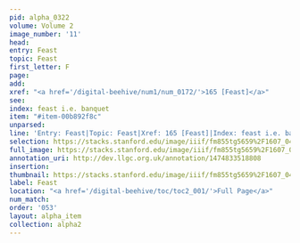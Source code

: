 ```yaml
---
pid: alpha_0322
volume: Volume 2
image_number: '11'
head: 
entry: Feast
topic: Feast
first_letter: F
page: 
add: 
xref: "<a href='/digital-beehive/num1/num_0172/'>165 [Feast]</a>"
see: 
index: feast i.e. banquet
item: "#item-00b892f8c"
unparsed: 
line: 'Entry: Feast|Topic: Feast|Xref: 165 [Feast]|Index: feast i.e. banquet|#item-00b892f8c'
selection: https://stacks.stanford.edu/image/iiif/fm855tg5659%2F1607_0478/427,1543,3035,453/full/0/default.jpg
full_image: https://stacks.stanford.edu/image/iiif/fm855tg5659%2F1607_0478/full/full/0/default.jpg
annotation_uri: http://dev.llgc.org.uk/annotation/1474833518808
insertion: 
thumbnail: https://stacks.stanford.edu/image/iiif/fm855tg5659%2F1607_0478/427,1543,600,180/250,/0/default.jpg
label: Feast
location: "<a href='/digital-beehive/toc/toc2_001/'>Full Page</a>"
num_match: 
order: '053'
layout: alpha_item
collection: alpha2
---
```


